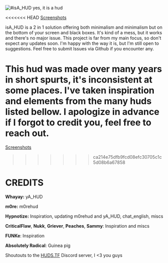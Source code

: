 ![#isA_HUD](../screenshots/0-header.png)
yes, it is a hud

<<<<<<< HEAD
[Screenshots](https://github.com/tacogamma/isA_HUD/blob/screenshots/showcase.md)

isA_HUD is a 2 in 1 solution offering both minimalism and minimalism but on the bottom of your screen and black boxes.
It's kind of a mess, but it works and there's no major issue. This project is far from my main focus, so don't expect any updates soon. I'm happy with the way it is, but I'm still open to suggestions. Feel free to submit Issues via Github if you encounter any.

This hud was made over many years in short spurts, it's inconsistent at some places. I've taken inspiration and elements from the many huds listed bellow. I apologize in advance if I forgot to credit you, feel free to reach out.
=======
[Screenshots](../screenshots/showcase.md)
>>>>>>> ca214e75dfb9fcd08efc30705c1c5d08b6a67858

<a>CREDITS</a>
====

**Whayay:** yA_HUD

**m0re:** m0rehud

**Hypnotize:** Inspiration, updating m0rehud and yA_HUD, chat_english, miscs

**CriticalFlaw**, **Nukk**, **Griever**, **Peaches**, **Sammy**: Inspiration and miscs

**FUNKe**: Inspiration

**Absolutely Radical**: Guinea pig

Shoutouts to the [HUDS.TF](https://huds.tf) Discord server, I <3 you guys
